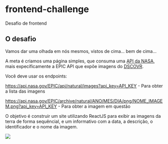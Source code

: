 # frontend-challenge

Desafio de frontend

## O desafio

Vamos dar uma olhada em nós mesmos, vistos de cima... bem de cima...

A meta é criamos uma página simples, que consuma uma [API da NASA](https://api.nasa.gov/), mais expecíficamente a EPIC API que expõe imagens do [DSCOVR](https://pt.wikipedia.org/wiki/Deep_Space_Climate_Observatory).

Você deve usar os endpoints:

https://api.nasa.gov/EPIC/api/natural/images?api_key=API_KEY - Para obter a lista das imagens

https://api.nasa.gov/EPIC/archive/natural/ANO/MES/DIA/png/NOME_IMAGEM.png?api_key=API_KEY - Para obter a imagem em questão

O objetivo é construir um site utilizando ReactJS para exibir as imagens da terra de forma sequêncial, e um informativo com a data, a descrição, o identificador e o nome da imagem.

![](project.gif)
